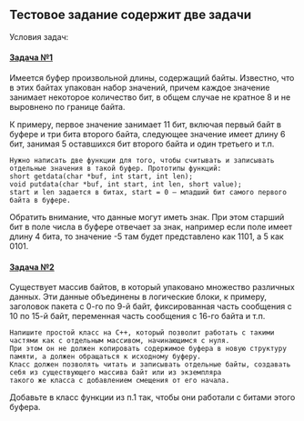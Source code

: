 ## Тестовое задание содержит две задачи

Условия задач:

#### [Задача №1](AVPT-test-tasks/task_1/readme.md)
Имеется буфер произвольной длины, содержащий байты. 
Известно, что в этих байтах упакован набор значений, причем каждое значение занимает некоторое количество бит, в общем случае не кратное 8 и не выровнено по границе байта. 

К примеру, первое значение занимает 11 бит, включая первый байт в буфере и три бита второго байта, следующее значение имеет длину 6 бит, занимая 5 оставшихся бит второго байта и один третьего и т.п.
	
 	Нужно написать две функции для того, чтобы считывать и записывать отдельные значения в такой буфер. Прототипы функций:
	short getdata(char *buf, int start, int len);
	void putdata(char *buf, int start, int len, short value);
	start и len задается в битах, start = 0 – младший бит самого первого байта в буфере.

Обратить внимание, что данные могут иметь знак. При этом старший бит в поле числа в буфере отвечает за знак, например если поле имеет длину 4 бита, то значение -5 там будет представлено как 1101, а 5 как 0101.

#### [Задача №2](AVPT-test-tasks/task_2/readme.md)
Существует массив байтов, в который упаковано множество различных данных. 
Эти данные объединены в логические блоки, к примеру, заголовок пакета с 0-го по 9-й байт, фиксированная часть сообщения с 10 по 15-й байт, переменная часть сообщения  с 16-го байта и т.п. 

	Напишите простой класс на C++, который позволит работать с такими частями как с отдельным массивом, начинающимся с нуля. 
	При этом он не должен копировать содержимое буфера в новую структуру памяти, а должен обращаться к исходному буферу. 
	Класс должен позволять читать и записывать отдельные байты, создавать себя из существующего массива байт или из экземпляра 
 	такого же класса с добавлением смещения от его начала.

Добавьте в класс функции из п.1 так, чтобы они работали с битами этого буфера.
